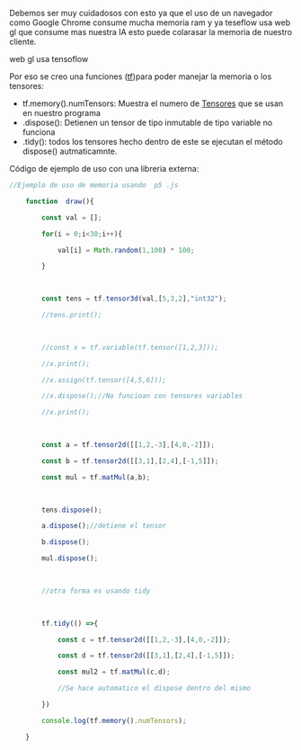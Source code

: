 Debemos ser muy cuidadosos con esto ya que el uso de un navegador como Google Chrome consume mucha memoria ram y ya teseflow usa web gl que consume mas  nuestra IA esto puede colarasar la memoria de nuestro cliente.

web gl usa tensoflow

Por eso se creo una funciones ([tf](tf.md))para poder manejar la memoria o los tensores:

* tf.memory().numTensors: Muestra el numero de [Tensores](Tensores.md) que se usan en nuestro programa
* .dispose(): Detienen un tensor de tipo inmutable de tipo variable no funciona
* .tidy(): todos los tensores hecho dentro de este se ejecutan el método dispose() autmaticamnte.

Código de ejemplo de uso con una libreria externa:

````javascript
//Ejemplo de uso de memoria usando  p5 .js

    function  draw(){

        const val = [];

        for(i = 0;i<30;i++){

            val[i] = Math.random(1,100) * 100;

        }

  

        const tens = tf.tensor3d(val,[5,3,2],"int32");

        //tens.print();

  

        //const x = tf.variable(tf.tensor([1,2,3]));

        //x.print();

        //x.assign(tf.tensor([4,5,6]));

        //x.dispose();//No funcioan con tensores variables

        //x.print();

  

        const a = tf.tensor2d([[1,2,-3],[4,0,-2]]);

        const b = tf.tensor2d([[3,1],[2,4],[-1,5]]);

        const mul = tf.matMul(a,b);

  

        tens.dispose();

        a.dispose();//detiene el tensor

        b.dispose();

        mul.dispose();

  

        //otra forma es usando tidy

  

        tf.tidy(() =>{

            const c = tf.tensor2d([[1,2,-3],[4,0,-2]]);

            const d = tf.tensor2d([[3,1],[2,4],[-1,5]]);

            const mul2 = tf.matMul(c,d);

            //Se hace automatico el dispose dentro del mismo

        })

        console.log(tf.memory().numTensors);

    }
````

